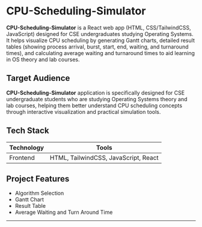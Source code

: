   
# CPU-Scheduling-Simulator
**CPU-Scheduling-Simulator** is a React web app (HTML, CSS/TailwindCSS, JavaScript) designed for CSE undergraduates studying Operating Systems. It helps visualize CPU scheduling by generating Gantt charts, detailed result tables (showing process arrival, burst, start, end, waiting, and turnaround times), and calculating average waiting and turnaround times to aid learning in OS theory and lab courses.

  



## Target Audience
**CPU-Scheduling-Simulator** application is specifically designed for CSE undergraduate students who are studying Operating Systems theory and lab courses, helping them better understand CPU scheduling concepts through interactive visualization and practical simulation tools.

  
  

## Tech Stack
<table>
	 <thead> 
		 <tr> 
			 <th>Technology</th> 
			 <th>Tools</th> 
		 </tr> 
	 </thead> 
	 <tbody> 
		 <tr> 
			 <td>Frontend</td> 
			 <td>HTML, TailwindCSS, JavaScript, React</td>   
		 </tr>  
	 </tbody> 
 </table>
  


## Project Features
<ul>
	<li>Algorithm Selection</li>
	<li>Gantt Chart</li>
	<li>Result Table</li>
	<li>Average Waiting and Turn Around Time</li>
</ul>

----------
